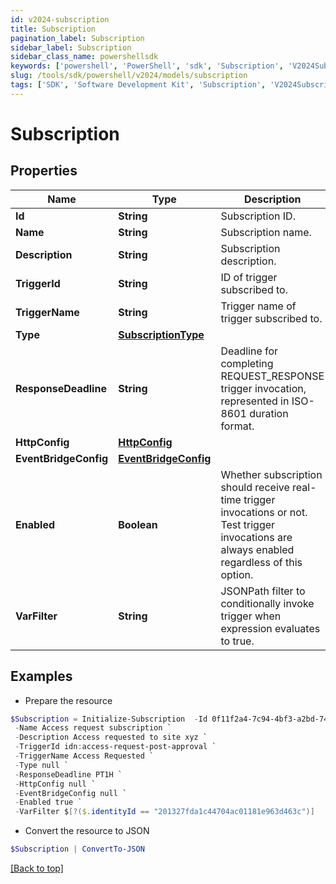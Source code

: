 ```yaml
---
id: v2024-subscription
title: Subscription
pagination_label: Subscription
sidebar_label: Subscription
sidebar_class_name: powershellsdk
keywords: ['powershell', 'PowerShell', 'sdk', 'Subscription', 'V2024Subscription'] 
slug: /tools/sdk/powershell/v2024/models/subscription
tags: ['SDK', 'Software Development Kit', 'Subscription', 'V2024Subscription']
---
```



# Subscription

## Properties

Name | Type | Description | Notes
------------ | ------------- | ------------- | -------------
**Id** | **String** | Subscription ID. | [required]
**Name** | **String** | Subscription name. | [required]
**Description** | **String** | Subscription description. | [optional] 
**TriggerId** | **String** | ID of trigger subscribed to. | [required]
**TriggerName** | **String** | Trigger name of trigger subscribed to. | [required]
**Type** | [**SubscriptionType**](subscription-type) |  | [required]
**ResponseDeadline** | **String** | Deadline for completing REQUEST_RESPONSE trigger invocation, represented in ISO-8601 duration format. | [optional] [default to "PT1H"]
**HttpConfig** | [**HttpConfig**](http-config) |  | [optional] 
**EventBridgeConfig** | [**EventBridgeConfig**](event-bridge-config) |  | [optional] 
**Enabled** | **Boolean** | Whether subscription should receive real-time trigger invocations or not. Test trigger invocations are always enabled regardless of this option. | [required][default to $true]
**VarFilter** | **String** | JSONPath filter to conditionally invoke trigger when expression evaluates to true. | [optional] 

## Examples

- Prepare the resource
```powershell
$Subscription = Initialize-Subscription  -Id 0f11f2a4-7c94-4bf3-a2bd-742580fe3bde `
 -Name Access request subscription `
 -Description Access requested to site xyz `
 -TriggerId idn:access-request-post-approval `
 -TriggerName Access Requested `
 -Type null `
 -ResponseDeadline PT1H `
 -HttpConfig null `
 -EventBridgeConfig null `
 -Enabled true `
 -VarFilter $[?($.identityId == "201327fda1c44704ac01181e963d463c")]
```

- Convert the resource to JSON
```powershell
$Subscription | ConvertTo-JSON
```


[[Back to top]](#) 

